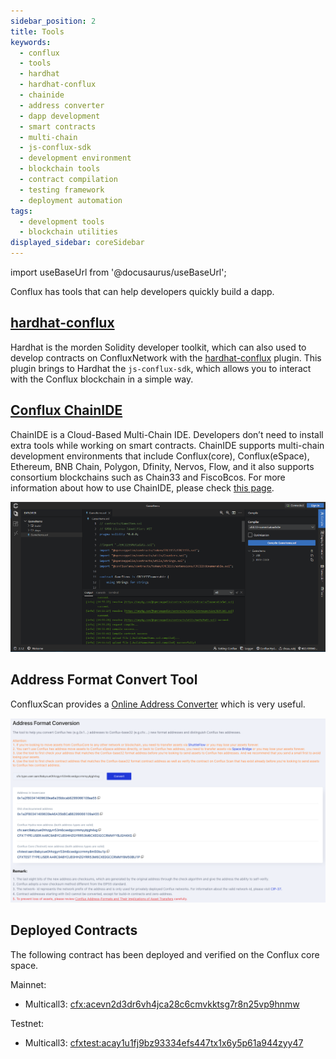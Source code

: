 ```yaml
---
sidebar_position: 2
title: Tools
keywords:
  - conflux
  - tools
  - hardhat
  - hardhat-conflux
  - chainide
  - address converter
  - dapp development
  - smart contracts
  - multi-chain
  - js-conflux-sdk
  - development environment
  - blockchain tools
  - contract compilation
  - testing framework
  - deployment automation
tags:
  - development tools
  - blockchain utilities
displayed_sidebar: coreSidebar
---
```


import useBaseUrl from '@docusaurus/useBaseUrl';

Conflux has tools that can help developers quickly build a dapp.

## [hardhat-conflux](https://github.com/conflux-chain/hardhat-conflux)

Hardhat is the morden Solidity developer toolkit, which can also used to develop contracts on ConfluxNetwork with the [hardhat-conflux](https://github.com/conflux-chain/hardhat-conflux) plugin. This plugin brings to Hardhat the `js-conflux-sdk`, which allows you to interact with the Conflux blockchain in a simple way.

## [Conflux ChainIDE](https://chainide.com/s/createTempProject/conflux)

ChainIDE is a Cloud-Based Multi-Chain IDE. Developers don’t need to install extra tools while working on smart contracts. ChainIDE supports multi-chain development environments that include Conflux(core), Conflux(eSpace), Ethereum, BNB Chain, Polygon, Dfinity, Nervos, Flow, and it also supports consortium blockchains such as Chain33 and FiscoBcos. For more information about how to use ChainIDE, please check [this page](https://chainide.gitbook.io/chainide-english-1/ethereum-ide-1/4.-conflux-ide).

![Chainide](../image/chainide.png)

## Address Format Convert Tool

ConfluxScan provides a [Online Address Converter](https://www.confluxscan.org/address-converter) which is very useful.

![](../../core-space-basics/img/scan-address-converter.png)

## Deployed Contracts

The following contract has been deployed and verified on the Conflux core space.

Mainnet:

- Multicall3: [cfx:acevn2d3dr6vh4jca28c6cmvkktsg7r8n25vp9hnmw](https://confluxscan.org/address/cfx:acevn2d3dr6vh4jca28c6cmvkktsg7r8n25vp9hnmw?tab=contract-viewer)

Testnet:

- Multicall3: [cfxtest:acay1u1fj9bz93334efs447tx1x6y5p61a944zyy47](https://testnet.confluxscan.org/address/cfxtest:acay1u1fj9bz93334efs447tx1x6y5p61a944zyy47?tab=contract-viewer)
